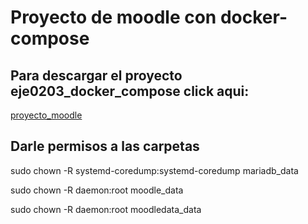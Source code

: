 # Proyecto de moodle con docker-compose

## Para descargar el proyecto eje0203_docker_compose click aqui:

[proyecto_moodle](https://drive.google.com/file/d/1boLJOd0XLM-M5QiVrpsmydSMaTwJrmBw/view?usp=sharing)

## Darle permisos a las carpetas

sudo chown -R systemd-coredump:systemd-coredump mariadb_data

sudo chown -R daemon:root moodle_data

sudo chown -R daemon:root moodledata_data
